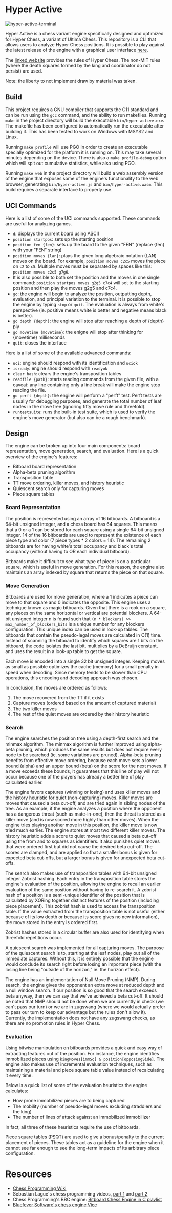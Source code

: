 
# Hyper Active
![hyper-active-terminal](https://github.com/user-attachments/assets/fe4a394e-6109-449f-a825-deeaaab9f61b)

Hyper Active is a chess variant engine specifically designed and optimized for Hyper Chess, a variant of Ultima Chess. This repository is a CLI that allows users to analyze Hyper Chess positions. It is possible to play against the latest release of the engine with a graphical user interface [here](https://norberttony.github.io/local-hyper-chess/#lobby).

The [linked website](https://www.carusos.org/Hyperchess/hyperchess.html) provides the rules of Hyper Chess. The non-MIT rules (where the death squares formed by the king and coordinator do not persist) are used.

Note: the liberty to not implement draw by material was taken.

## Build
This project requires a GNU compiler that supports the C11 standard and can be run using the `gcc` command, and the ability to run makefiles. Running `make` in the project directory will build the executable `bin/hyper-active.exe`. The makefile has been configured to automatically run the executable after building it. This has been tested to work on Windows with MSYS2 and Linux.

Running `make profile` will use PGO in order to create an executable specially optimized for the platform it is running on. This may take several minutes depending on the device. There is also a `make profile-debug` option which will spit out cumulative statistics, while also using PGO.

Running `make web` in the project directory will build a web assembly version of the engine that exposes some of the engine's functionality to the web browser, generating `bin/hyper-active.js` and `bin/hyper-active.wasm`. This build requires a separate interface to properly use.

## UCI Commands
Here is a list of some of the UCI commands supported. These commands are useful for analyzing games.
- `d`: displays the current board using ASCII
- `position startpos`: sets up the starting position
- `position fen {fen}`: sets up the board to the given "FEN" (replace {fen} with your "FEN" string)
- `position moves {lan}`: plays the given long algebraic notation (LAN) moves on the board. For example, `position moves c2c5` moves the piece on `c2` to `c5`. Multiple moves must be separated by spaces like this: `position moves c2c5 g7g6`.
- It is also possible to both set the position and the moves in one single command: `position startpos moves g2g5 c7c4` will set to the starting position and then play the moves g2g5 and c7c4.
- `go`: the engine will begin to analyze the position, outputting depth, evaluation, and principal variation to the terminal. It is possible to stop the engine by typing `stop` or `quit`. The evaluation is always from white's perspective (ie. positive means white is better and negative means black is better).
- `go depth {depth}`: the engine will stop after reaching a depth of {depth} ply
- `go movetime {movetime}`: the enigne will stop after thinking for {movetime} milliseconds
- `quit`: closes the interface

Here is a list of some of the available advanced commands:
- `uci`: engine should respond with its identification and `uciok`
- `isready`: engine should respond with `readyok`
- `clear hash`: clears the engine's transposition tables
- `readfile {path}`: starts reading commands from the given file, with a caveat: any line containing only a line break will make the engine stop reading the file.
- `go perft {depth}`: the engine will perform a "perft" test. Perft tests are usually for debugging purposes, and generate the total number of leaf nodes in the move tree (ignoring fifty move rule and threefold).
- `runtestsuite`: runs the built-in test suite, which is used to verify the engine's move generator (but also can be a rough benchmark).

## Design
The engine can be broken up into four main components: board representation, move generation, search, and evaluation. Here is a quick overview of the engine's features:
- Bitboard board representation
- Alpha-beta pruning algorithm
- Transposition table
- TT move ordering, killer moves, and history heuristic
- Quiescent search only for capturing moves
- Piece square tables

### Board Representation
The position is represented using an array of 16 bitboards. A bitboard is a 64-bit unsigned integer, and a chess board has 64 squares. This means that a 0 or a 1 can be stored for each square using a single 64-bit unsigned integer. 14 of the 16 bitboards are used to represent the existence of each piece type and color (7 piece types * 2 colors = 14). The remaining 2 bitboards are for having white's total occupancy and black's total occupancy (without having to OR each individual bitboard).

Bitboards make it difficult to see what type of piece is on a particular square, which is useful in move generation. For this reason, the engine also maintains an array indexed by square that returns the piece on that square.

### Move Generation
Bitboards are used for move generation, where a 1 indicates a piece can move to that square and 0 indicates the opposite. This engine uses a technique known as magic bitboards. Given that there is a rook on a square, any pieces on the same horizontal or vertical are potential blockers. A 64-bit unsigned integer n is found such that `(n * blockers) >> max_number_of_blockers_bits` is a unique number for any blockers configuration. This unique index can be used in look-up tables. The bitboards that contain the pseudo-legal moves are calculated in O(1) time. Instead of scanning the bitboard to identify which squares are 1 bits on the bitboard, the code isolates the last bit, multiplies by a DeBruijn constant, and uses the result in a look-up table to get the square.

Each move is encoded into a single 32 bit unsigned integer. Keeping moves as small as possible optimizes the cache (memory) for a small penalty in speed when decoding. Since memory tends to be slower than CPU operations, this encoding and decoding approach was chosen.

In conclusion, the moves are ordered as follows:
1. The move recovered from the TT if it exists
2. Capture moves (ordered based on the amount of captured material)
3. The two killer moves
4. The rest of the quiet moves are ordered by their history heuristic

### Search
The engine searches the position tree using a depth-first search and the minmax algorithm. The minmax algorithm is further improved using alpha-beta pruning, which produces the same results but does not require every node to be searched (ie. some variations are pruned). Alpha-beta pruning benefits from effective move ordering, because each move sets a lower bound (alpha) and an upper bound (beta) on the score for the next moves. If a move exceeds these bounds, it guarantees that this line of play will not occur because one of the players has already a better line of play calculated earlier.

The engine favors captures (winning or losing) and uses killer moves and the history heuristic for quiet (non-capturing) moves. Killer moves are moves that caused a beta cut-off, and are tried again in sibling nodes of the tree. As an example, if the engine analyzes a position where the opponent has a dangerous threat (such as mate-in-one), then the threat is stored as a killer move (and is now scored more highly than other moves). When the engine tries playing another move in this position, the killer move is now tried much earlier. The engine stores at most two different killer moves. The history heuristic adds a score to quiet moves that caused a beta cut-off using the from and to squares as identifiers. It also punishes quiet moves that were ordered first but did not cause the desired beta cut-off. The scores are clamped, and are applied so that a smaller bonus is given for expected beta cut-offs, but a larger bonus is given for unexpected beta cut-offs.

The search also makes use of transposition tables with 64-bit unsigned integer Zobrist hashing. Each entry in the transposition table stores the engine's evaluation of the position, allowing the engine to recall an earlier evaluation of the same position without having to re-search it. A zobrist hash of a position is a semi-unique identifier of the position that is calculated by XORing together distinct features of the position (including piece placement). This zobrist hash is used to access the transposition table. If the value extracted from the transposition table is not useful (either because of its low depth or because its score gives no new information), the move stored in the entry is ordered first.

Zobrist hashes stored in a circular buffer are also used for identifying when threefold repetitions occur.

A quiescent search was implemented for all capturing moves. The purpose of the quiescent search is to, starting at the leaf nodes, play out all of the immediate captures. Without this, it is entirely possible that the engine would conclude its search right before losing an important piece (with the losing line being "outside of the horizon," ie. the horizon effect).

The engine has an implementation of Null Move Pruning (NMP). During search, the engine gives the opponent an extra move at reduced depth and a null window search. If our position is so good that the search exceeds beta anyway, then we can say that we've achieved a beta cut-off. It should be noted that NMP should not be done when we are currently in check (we can't pass our turn) or we are in zugswang (where we would actually prefer to pass our turn to keep our advantage but the rules don't allow it). Currently, the implementation does not have any zugswang checks, as there are no promotion rules in Hyper Chess.

### Evaluation
Using bitwise manipulation on bitboards provides a quick and easy way of extracting features out of the position. For instance, the engine identifies immobilized pieces using `kingMoves[immSq] & position[opposingSide]`. The engine also makes use of incremental evaluation techniques, such as maintaining a material and piece square table value instead of recalculating it every time.

Below is a quick list of some of the evaluation heuristics the engine calculates:
- How prone immobilized pieces are to being captured
- The mobility (number of pseudo-legal moves excluding straddlers and the king)
- The number of lines of attack against an immobilized immobilizer

In fact, all three of these heuristics require the use of bitboards.

Piece square tables (PSQT) are used to give a bonus/penalty to the current placement of pieces. These tables act as a guideline for the engine when it cannot see far enough to see the long-term impacts of its arbitrary piece configuration.

# Resources
- [Chess Programming Wiki](https://www.chessprogramming.org/Main_Page)
- Sebastian Lague's chess programming videos, [part 1](https://www.youtube.com/watch?v=U4ogK0MIzqk) and [part 2](https://www.youtube.com/watch?v=_vqlIPDR2TU)
- Chess Programming's BBC engine: [Bitboard Chess Engine in C playlist](https://www.youtube.com/watch?v=QUNP-UjujBM&list=PLmN0neTso3Jxh8ZIylk74JpwfiWNI76Cs)
- [Bluefever Software's chess engine Vice](https://www.youtube.com/watch?v=gVGadWuBqEA)
